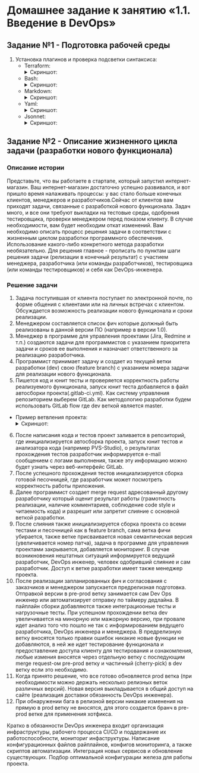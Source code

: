 # Домашнее задание к занятию «1.1. Введение в DevOps»

## Задание №1 - Подготовка рабочей среды

1. Установка плагинов и проверка подсветки синтаксиса:
    - Terraform: <details> <summary>Скриншот:</summary> ![Терраформ](img/terraform.png) </details>
    - Bash: <details> <summary>Скриншот:</summary>![bahs](img/bash.png) </details>
    - Markdown: <details> <summary>Скриншот:</summary> ![markdown](img/markdown.png) </details>
    - Yaml: <details> <summary>Скриншот:</summary> ![Yaml](img/yaml.png) </details>
    - Jsonnet:<details> <summary>Скриншот:</summary> ![Jsonnet](img/jsonnet.png) </details>
    
## Задание №2 - Описание жизненного цикла задачи (разработки нового функционала)

### Описание истории

Представьте, что вы работаете в стартапе, который запустил интернет-магазин. Ваш интернет-магазин достаточно успешно развивался, и вот пришло время налаживать процессы: у вас стало больше конечных клиентов, менеджеров и разработчиков.Сейчас от клиентов вам приходят задачи, связанные с разработкой нового функционала. Задач много, и все они требуют выкладки на тестовые среды, одобрения тестировщика, проверки менеджером перед показом клиенту. В случае необходимости, вам будет необходим откат изменений. Вам необходимо описать процесс решения задачи в соответствии с жизненным циклом разработки программного обеспечения. Использование какого-либо конкретного метода разработки необязательно. Для решения главное - прописать по пунктам шаги решения задачи (релизации в конечный результат) с участием менеджера, разработчика (или команды разработчиков), тестировщика (или команды тестировщиков) и себя как DevOps-инженера. 

### Решение задачи

1. Задача поступившая от клиента поступает по электронной почте, по форме общения с клиентами или на личных встречах с клиентом. Обсуждается возможность реализации нового функционала и сроки реализации.
2. Менеджером составляется список фич которые должный быть реализованы в данной версии ПО (например в версии 1.0).
3. Менеджер в программе для управления проектами (Jira, Redmine и т.п.) создаются задачи для программистов с указанием приоритета задачи и сроков ее выполнения и назначает ответственного за реализацию разработчика.
4. Программист принимает задачу и создает из текущей ветки разработки (dev) свою (feature branch) с указанием номера задачи для реализации нового функционала. 
5. Пишется код и юнит тесты и проверяется корректность работы реализуемого функционала, запуск юнит теста добавляется в файл автосборки проекта(.gitlab-ci.yml). Как систему управления репозиторием выберем GitLab.
Как методологию разработки будем использовать GitLab flow где dev веткой является master.
- Пример ветвления проекта:<details> <summary>Скриншот:</summary> ![Work Flow](img/Work_Flow.png) </details>
6. После написания кода и тестов проект заливается в репозиторий, где инициализируется автосборка проекта, запуск юнит тестов и анализатора кода (например PVS-Studio), о результатах прохождения тестов разработчик информируется e-mail сообщением с логами выполнения, также эту информацию можно будет узнать через веб-интерфейс GitLab.
7. После успешного прохождения тестов инициализируется сборка готовой песочницей, где разработчик может посмотреть корректность работы приложения.
8. Далее программист создает merge request адресованный другому разработчику который оценит результат работы (грамотность реализации, наличие комментариев, соблюдение code style и читаемость кода) и разрешит или запретит слияние с основной веткой разработки.
9. После слияния также инициализируется сборка проекта со всеми тестами и песочницей как в feature branch, сама ветка фичи убирается, также ветке присваивается новая семантическая версия (увеличивается номер патча), задача в программе для управления проектами закрывается, добавляется мониторинг. В случае возникновения нештатных ситуаций информируется ведущий разработчик, DevOps инженер, человек одобривший слияние и сам разработчик. Доступ к ветке разработки имеет также менеджер проекта.
10. После реализации запланированных фич и согласования с заказчиков и менеджером запускается предрелизная подготовка. Отправкой версии в pre-prod ветку занимается сам Dev Ops инженер или автоматизирует отправку по таймеру дедлайна. В пайплайн сборки добавляются также интеграциооные тесты и нагрузочные тесты. При успешном прохождении ветка dev увеличивается на минорную или мажорную версию, при провале идет анализ того что пошло не так с информированием ведущего разработчика, DevOps инженера и менеджера. В предрелизную ветку вносятся только правки ошибок никакие новые функции не добавляются, в ней же идет тестирование функционала и предоставление доступа клиенту для тестирования и ознакомления, любые измения вносятся через отдельную ветку с последующим merge request-ом pre-prod ветку и частичный (cherry-pick) в dev ветку если это необходимо.
11. Когда принято решение, что все готово обновляется prod ветка (при необходимости можно держать несколько релизных веток различных версий). Новая версия выкладывается в общий доступ на сайте (реализация доставки обязанность DevOps инженера).
12. При обнаружении бага в релизной версии никакие изменения на прямую в prod ветку не вносятся, для этого создается бранч в pre-prod ветке для применения хотфикса. 

Кратко в обязанности DevOps инженера входит организация инфраструктуры, рабочего процесса CI/CD и поддержание их работоспособности, мониториг инфаструктуры. Написание конфигурационных файлов райплайнов, конфигов мониторинга, а также скриптов автоматизации. Интеграция новых сервисов и обновление существующих. Подбор оптимальной конфигурации железа для работы проекта.
